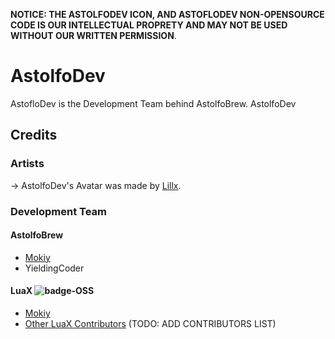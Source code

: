 **NOTICE: THE ASTOLFODEV ICON, AND ASTOFLODEV NON-OPENSOURCE CODE IS OUR INTELLECTUAL PROPRETY AND MAY NOT BE USED WITHOUT OUR WRITTEN PERMISSION**.

# AstolfoDev
AstofloDev is the Development Team behind AstolfoBrew. AstolfoDev


## Credits

### Artists
-> AstolfoDev's Avatar was made by [Lillx](https://lillyrizuri.xyz/).

### Development Team
#### AstolfoBrew
- [Mokiy](https://github.com/MokiyCodes)
- YieldingCoder

#### LuaX ![badge-OSS](https://img.shields.io/badge/-OSS-00ff00)
- [Mokiy](https://github.com/MokiyCodes)
- [Other LuaX Contributors](https://github.com/AstolfoBrew/LuaX/commits/main) (TODO: ADD CONTRIBUTORS LIST)
